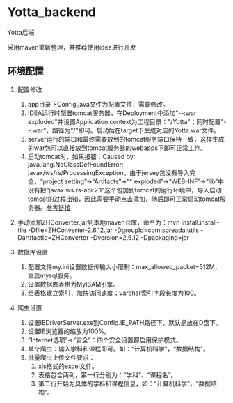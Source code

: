 # Yotta_backend

Yotta后端

采用maven重新整理，并推荐使用idea进行开发

## 环境配置

1. 配置修改
    1. app目录下Config.java文件为配置文件，需要修改。
    2. IDEA运行时配置tomcat服务器，在Deployment中添加"--:war exploded"并设置Application context为工程目录："/Yotta"；同时配置"--:war"，路径为"/"即可。启动后在target下生成对应的Yotta.war文件。
    3. server运行的端口和最终需要放到的tomcat服务端口保持一致，这样生成的war包可以直接放到tomcat服务器的webapps下即可正常工作。
    4. 启动tomcat时，如果报错：Caused by: java.lang.NoClassDefFoundError: javax/ws/rs/ProcessingException。由于jersey包没有导入完全，“project setting”->“Artifacts”->“* exploded”->“WEB-INF”->“lib”中没有把“javax.ws.rs-api:2.1”这个包加到tomcat的运行环境中，导入启动tomcat的过程出错，因此需要手动点击添加，随后即可正常启动tomcat服务器。[参考链接](http://blog.csdn.net/u012428012/article/details/78831290)
    
2. 手动添加ZHConverter.jar到本地maven仓库，命令为：mvn install:install-file -Dfile=ZHConverter-2.6.12.jar -DgroupId=com.spreada.utils -DartifactId=ZHConverter -Dversion=2.6.12 -Dpackaging=jar

3. 数据库设置
    1. 配置文件my.ini设置数据传输大小限制：max_allowed_packet=512M，重启mysql服务。
    2. 设置数据库表格为MyISAM引擎。
    3. 给表格建立索引，加快访问速度；varchar索引字段长度为100。
    
4. 爬虫设置
    1. 设置IEDriverServer.exe到Config.IE_PATH路径下，默认是放在D盘下。
    2. 设置IE浏览器的缩放为100%。
    3. “Internet选项”->“安全”：四个安全设置都启用保护模式。
    4. 单个爬虫：输入学科和课程即可。如：“计算机科学”，“数据结构”。
    5. 批量爬虫上传文件要求：
        1. xls格式的excel文件。
        2. 表格包含两列，第一行分别为：“学科”、“课程名”。
        3. 第二行开始为具体的学科和课程信息，如：“计算机科学”，“数据结构”。